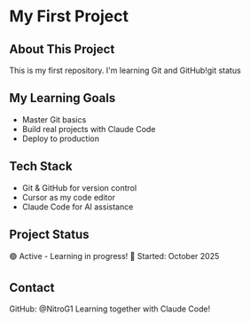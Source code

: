 # My First Project

## About This Project
This is my first repository. I'm learning Git and GitHub!git status

## My Learning Goals
- Master Git basics
- Build real projects with Claude Code
- Deploy to production

## Tech Stack
- Git & GitHub for version control
- Cursor as my code editor
- Claude Code for AI assistance

## Project Status
🟢 Active - Learning in progress!
📅 Started: October 2025

## Contact
GitHub: @NitroG1
Learning together with Claude Code!
